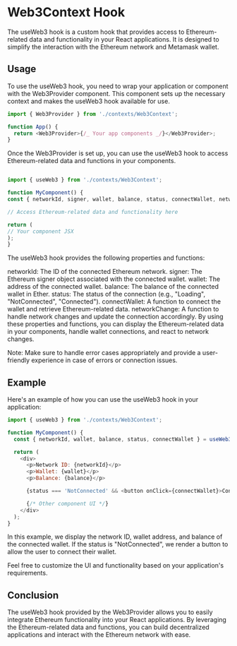 # Web3Context Hook

The useWeb3 hook is a custom hook that provides access to Ethereum-related data and functionality in your React applications. It is designed to simplify the interaction with the Ethereum network and Metamask wallet.

## Usage

To use the useWeb3 hook, you need to wrap your application or component with the Web3Provider component. This component sets up the necessary context and makes the useWeb3 hook available for use.

```javascript
import { Web3Provider } from './contexts/Web3Context';

function App() {
  return <Web3Provider>{/_ Your app components _/}</Web3Provider>;
}
```

Once the Web3Provider is set up, you can use the useWeb3 hook to access Ethereum-related data and functions in your components.

```javascript

import { useWeb3 } from './contexts/Web3Context';

function MyComponent() {
const { networkId, signer, wallet, balance, status, connectWallet, networkChange } = useWeb3();

// Access Ethereum-related data and functionality here

return (
// Your component JSX
);
}
```

The useWeb3 hook provides the following properties and functions:

networkId: The ID of the connected Ethereum network.
signer: The Ethereum signer object associated with the connected wallet.
wallet: The address of the connected wallet.
balance: The balance of the connected wallet in Ether.
status: The status of the connection (e.g., "Loading", "NotConnected", "Connected").
connectWallet: A function to connect the wallet and retrieve Ethereum-related data.
networkChange: A function to handle network changes and update the connection accordingly.
By using these properties and functions, you can display the Ethereum-related data in your components, handle wallet connections, and react to network changes.

Note: Make sure to handle error cases appropriately and provide a user-friendly experience in case of errors or connection issues.

## Example

Here's an example of how you can use the useWeb3 hook in your application:

```javascript
import { useWeb3 } from './contexts/Web3Context';

function MyComponent() {
  const { networkId, wallet, balance, status, connectWallet } = useWeb3();

  return (
    <div>
      <p>Network ID: {networkId}</p>
      <p>Wallet: {wallet}</p>
      <p>Balance: {balance}</p>

      {status === 'NotConnected' && <button onClick={connectWallet}>Connect Wallet</button>}

      {/* Other component UI */}
    </div>
  );
}
```

In this example, we display the network ID, wallet address, and balance of the connected wallet. If the status is "NotConnected", we render a button to allow the user to connect their wallet.

Feel free to customize the UI and functionality based on your application's requirements.

## Conclusion

The useWeb3 hook provided by the Web3Provider allows you to easily integrate Ethereum functionality into your React applications. By leveraging the Ethereum-related data and functions, you can build decentralized applications and interact with the Ethereum network with ease.
